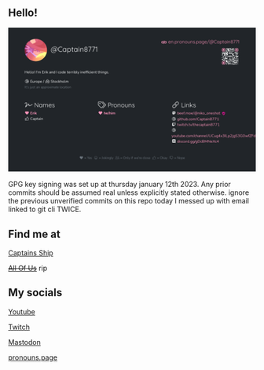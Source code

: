 ## Hello!
<!--Hi im Captain8771! 

I am someone who enjoys playing (and breaking) video games. -->

![](./card.png)

GPG key signing was set up at thursday january 12th 2023. Any prior commits should be assumed real unless explicitly stated otherwise.
ignore the previous unverified commits on this repo today I messed up with email linked to git cli TWICE.

<!-- wakatime was set up at 30'th of march, 2022

[![wakatime](https://wakatime.com/badge/user/a54c4453-540f-4ca0-88f6-f60648485143.svg)](https://wakatime.com/@a54c4453-540f-4ca0-88f6-f60648485143)
-->
<!-- 
<img src="https://github-readme-stats.vercel.app/api?username=Captain8771&show_icons=true&include_all_commits=true&show_icons=true&count_private=true&theme=material-palenight&custom_title=Captain8771" width=500/>
<img src="https://github-readme-stats.vercel.app/api/top-langs/?username=Captain8771&theme=material-palenight" width=250&> -->

<!-- 
## Powercord stuffs

[Plugins](https://github.com/captain8771-plugins) ([raw](https://github.com/captain8771/raw) is not included on that org because the org was made after)

[Themes](https://github.com/captain8771-themes) -->

## Find me at

[Captains Ship](https://discord.gg/gDcBMNeXc4)

~~[All Of Us](https://discord.gg/gxpszzpgug)~~  rip


## My socials
[Youtube](https://www.youtube.com/channel/UCug4x3ILp2jgS3G0wfZFd6g)

[Twitch](https://www.twitch.tv/thecaptain8771)

<a rel="me" href="https://beef.moe/@niko_oneshot">Mastodon</a>

<a rel="me" href="https://en.pronouns.page/@Captain8771">pronouns.page</a>


<!-- shh im just resetting a discord bot token here to test something, don't mind me. MTE4ODU1MjE3MTc1NTY3NTcwOA.GyGtgL.Tu5V1_BPbrc6evzHsPNuAhbT6UkNNxcoTj3bvQ -->
